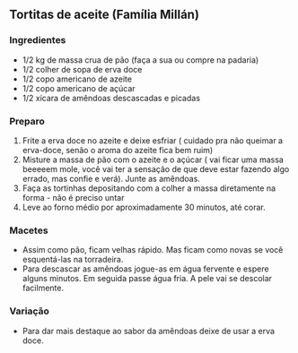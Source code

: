 ## Tortitas de aceite (Família Millán)
### Ingredientes
* 1/2 kg de massa crua de pão (faça a sua ou compre na padaria)
* 1/2 colher de sopa de erva doce
* 1/2 copo americano de azeite
* 1/2 copo americano de açúcar
* 1/2 xícara de amêndoas descascadas e picadas

### Preparo
1. Frite a erva doce no azeite e deixe esfriar ( cuidado pra não queimar a erva-doce, senão o aroma do azeite fica bem ruim)
2. Misture a massa de pão com o azeite e o açúcar ( vai ficar uma massa beeeeem mole, você vai ter a sensação de que deve estar
fazendo algo errado, mas confie e verá). Junte as amêndoas.
3. Faça as tortinhas depositando com a colher a massa diretamente na forma - não é preciso untar
4. Leve ao forno médio por aproximadamente 30 minutos, até corar.

### Macetes
* Assim como pão, ficam velhas rápido. Mas ficam como novas se você esquentá-las na torradeira.
* Para descascar as amêndoas jogue-as em água fervente e espere alguns minutos. Em seguida passe água fria. A pele vai se descolar facilmente.

### Variação
* Para dar mais destaque ao sabor da amêndoas deixe de usar a erva doce.

